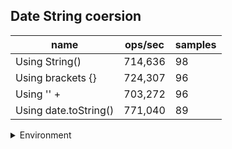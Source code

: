 ## Date String coersion

|name|ops/sec|samples|
|-|-|-|
|Using String()|714,636|98|
|Using brackets {}|724,307|96|
|Using '' + |703,272|96|
|Using date.toString()|771,040|89|


<details>
<summary>Environment</summary>

* __Machine:__ linux x64 | 2 vCPUs | 6.8GB Mem
* __Run:__ Tue Oct 10 2023 20:45:08 GMT+0000 (Coordinated Universal Time)
</details>

<!--
{"environment":{"platform":"linux","arch":"x64","cpus":2,"totalMemory":6.759754180908203},"benchmarks":"[{\"timeStamp\":1696970692180,\"currentTarget\":{\"0\":{\"name\":\"Using String()\",\"options\":{\"async\":false,\"defer\":false,\"delay\":0.005,\"initCount\":1,\"maxTime\":5,\"minSamples\":5,\"minTime\":0.05},\"async\":false,\"defer\":false,\"delay\":0.005,\"initCount\":1,\"maxTime\":5,\"minSamples\":5,\"minTime\":0.05,\"id\":1,\"stats\":{\"moe\":3.783299843059934e-9,\"rme\":0.270368178390226,\"sem\":1.930255021969354e-9,\"deviation\":1.910854981635486e-8,\"mean\":0.0000013993140263716418,\"sample\":[0.0000013778824014287678,0.0000013899227915922516,0.000001394220195081742,0.000001374384585794752,0.0000013758051380684161,0.0000013876284929248523,0.000001391513724412694,0.0000013931678252507212,0.000001394222942711911,0.000001395888034070614,0.0000013880104135183404,0.0000013895875807116363,0.0000014313112790218438,0.000001429451105921143,0.0000014012048358290975,0.0000013868701195219124,0.00000140511479598846,0.0000013954099464212116,0.000001405150487704355,0.0000013957863992306635,0.000001389977771671933,0.000001406037999725237,0.0000014070244264322023,0.0000014010069789806292,0.000001397157494161286,0.0000013857875257590329,0.0000013917554883912626,0.0000013999601044099464,0.0000014031364747904932,0.0000013936761643082842,0.0000013899777441956313,0.0000013834437422722902,0.0000014306848193433164,0.000001506735430691029,0.0000013872218161835418,0.0000013876422035993954,0.0000013912939139991757,0.0000013862024179145486,0.0000013850291523560928,0.0000013870981728259376,0.000001413190273389202,0.0000013926347575216374,0.0000014030512982552548,0.0000013960996015936255,0.0000013959072674817968,0.0000013971986811375189,0.0000013939234510234922,0.0000013924176947382881,0.000001398547822503091,0.0000014054390163483995,0.0000013999491138892706,0.0000013998831982415168,0.0000013915851627970876,0.0000014033617529880478,0.0000013975009479324083,0.0000014787035032284656,0.0000013930799010853139,0.000001392711691166369,0.000001400740458854238,0.00000140332878142602,0.0000013989984338508037,0.0000013972948481934332,0.000001393810798186564,0.0000014014768512158262,0.0000014027627696112104,0.0000014411247424096715,0.000001443639758208545,0.0000013998910839401018,0.0000013921041626597061,0.0000014017237807391124,0.0000013942913037505153,0.000001398319412007144,0.000001385048083527957,0.0000013951403489490314,0.0000013992811100425884,0.0000014052710537161698,0.0000013900021706278334,0.0000013904527819755463,0.0000013906148921555158,0.0000014002098365160051,0.0000014028259376287952,0.0000014425025965105096,0.0000014457256491276273,0.0000013784018409122133,0.0000013962892705041901,0.0000013917143563676328,0.0000013901976370380547,0.0000013858233273801348,0.0000013930250309108395,0.0000013953962906992718,0.0000013942175298804781,0.0000013904834180519302,0.0000013916347025690342,0.0000013819710674543206,0.0000013906043137793653,0.0000013934234372853413,0.0000013893953290287128,0.0000013950473141915098],\"variance\":3.6513667608411543e-16},\"times\":{\"cycle\":0.0509280339897959,\"elapsed\":5.472,\"period\":0.0000013993140263716418,\"timeStamp\":1696970686708},\"running\":false,\"count\":36395,\"cycles\":6,\"hz\":714635.8724016759},\"1\":{\"name\":\"Using brackets {}\",\"options\":{\"async\":false,\"defer\":false,\"delay\":0.005,\"initCount\":1,\"maxTime\":5,\"minSamples\":5,\"minTime\":0.05},\"async\":false,\"defer\":false,\"delay\":0.005,\"initCount\":1,\"maxTime\":5,\"minSamples\":5,\"minTime\":0.05,\"id\":2,\"stats\":{\"moe\":9.416630871297744e-10,\"rme\":0.06820535201817904,\"sem\":4.804403505764155e-10,\"deviation\":4.707334843024335e-9,\"mean\":0.0000013806293190581134,\"sample\":[0.0000013816238476400772,0.0000013812702173433362,0.0000013814246745366284,0.0000013878346448087432,0.0000013757879234972678,0.0000013941517213114754,0.0000013738917213114754,0.0000013770037978142077,0.0000013803536065573771,0.0000013742606010928963,0.0000013795967486338798,0.0000013774163934426228,0.0000013833618579234973,0.0000013706074863387978,0.0000013820749453551913,0.0000013810148087431695,0.0000013815858743169399,0.0000013779109289617485,0.0000013794328142076502,0.0000013812552732240437,0.0000013853127322404372,0.0000013818590983606557,0.0000013776377049180329,0.0000013799737978142077,0.000001370039180327869,0.0000013796787158469945,0.0000013813481693989071,0.0000013802743715846995,0.0000013819383333333334,0.0000013795995081967213,0.0000013835367213114753,0.0000013724053278688524,0.0000013805120765027322,0.0000013796077049180328,0.0000013825722404371586,0.0000013832471038251365,0.000001383927431693989,0.0000013863236612021858,0.0000013854438797814206,0.0000013785502732240436,0.0000013773753825136613,0.0000013839192349726775,0.0000013826596721311475,0.000001380145956284153,0.000001381572213114754,0.0000013782934426229507,0.0000013800410292832169,0.000001390279419798951,0.000001384318864729021,0.0000013809889368444055,0.0000013865998142482518,0.0000013856628605769231,0.0000013819614018793707,0.0000013830786713286714,0.0000013820269886363637,0.000001378177993881119,0.0000013835059885957493,0.000001381298774997954,0.000001382843014214389,0.0000013819944888549368,0.0000013807667585190843,0.0000013800846588273811,0.0000013919256813903363,0.0000013775145554252039,0.0000013814270046108096,0.0000013820954628543366,0.0000013678234796606008,0.000001383942542220282,0.0000013825183477477967,0.0000013818935421384335,0.0000013801337680408152,0.00000137875325348539,0.0000013877895124546421,0.0000013811978282814504,0.0000013806849098300277,0.0000013795362726107003,0.0000013819099391591412,0.0000013643105273208391,0.0000013746689308999646,0.0000013758256267561449,0.0000013761721090105572,0.0000013795030417109965,0.0000013783736257740678,0.000001379262978421584,0.0000013831422647788963,0.0000013832786370952343,0.0000013859057751589055,0.0000013844789808222168,0.0000013661519764301498,0.0000013792274872466377,0.000001379093842922225,0.0000013835105436887907,0.0000013770859863054804,0.000001385731156395777,0.0000013775770248520065,0.0000013847245273753988],\"variance\":2.2159001324350942e-17},\"times\":{\"cycle\":0.05060972894871326,\"elapsed\":5.5,\"period\":0.0000013806293190581134,\"timeStamp\":1696970692194},\"running\":false,\"count\":36657,\"cycles\":4,\"hz\":724307.3764956805},\"2\":{\"name\":\"Using '' + \",\"options\":{\"async\":false,\"defer\":false,\"delay\":0.005,\"initCount\":1,\"maxTime\":5,\"minSamples\":5,\"minTime\":0.05},\"async\":false,\"defer\":false,\"delay\":0.005,\"initCount\":1,\"maxTime\":5,\"minSamples\":5,\"minTime\":0.05,\"id\":3,\"stats\":{\"moe\":1.3576771718067113e-8,\"rme\":0.954816703392904,\"sem\":6.926924345952609e-9,\"deviation\":6.786972053778396e-8,\"mean\":0.0000014219244039010402,\"sample\":[0.0000014020965353450684,0.000001399734483327831,0.0000013887652965775285,0.000001503274650599758,0.0000013819312204247828,0.0000013846356883459887,0.0000013889138879718278,0.0000013996106800924396,0.000001391230411576978,0.000001397955003025469,0.0000013962827163210298,0.0000013883063149788217,0.000001383768029044502,0.0000014014728807965235,0.0000013841833434182298,0.0000013890709334946917,0.0000014199203751581496,0.0000013956060839430113,0.0000014071856262720723,0.0000013984033225149897,0.0000013945664227955333,0.000001385610842180538,0.0000013892717146157655,0.0000013993055173551902,0.0000014340414764288465,0.0000014327219318994445,0.0000014344575059134167,0.000001427157709444964,0.0000013754485945321526,0.000001378584163045272,0.0000013976862588701249,0.0000013963440233236153,0.0000013929691677209967,0.0000013966163430331702,0.000001406498817316684,0.0000013996308652841192,0.0000014019385279718356,0.000001394259145167501,0.0000014043479564332471,0.0000014101239617140656,0.0000014172339512624457,0.0000014215137246273171,0.0000014290197755652126,0.0000014243577204466693,0.0000014280350954397931,0.0000014166068540623797,0.0000014265663402827437,0.000001429415836954728,0.0000014219730458221025,0.0000014697214643269706,0.000001450146267671489,0.0000014217365091589198,0.000001423452802684416,0.0000014155836679685352,0.0000014317785081687662,0.0000014231172506738546,0.0000014240276417844764,0.000001421510974201001,0.0000014358712525441443,0.0000014102174762088122,0.0000014040013752131582,0.0000014094033225149899,0.000001419569118213323,0.0000014145082512789482,0.0000014171211837834864,0.0000014118540073711426,0.000001532523268606634,0.0000014261867814511249,0.0000014464083557951483,0.0000014187137081247593,0.0000020322945981627156,0.0000014124123714175698,0.0000014167471258044997,0.0000014123215798448758,0.0000014005797898674295,0.000001425529429561582,0.000001416304307167611,0.00000141747876670884,0.0000014150088288684746,0.0000014080143297211068,0.000001397339705154299,0.0000013905680180427967,0.0000014452971560591892,0.0000014097636283623963,0.0000014150638373947961,0.0000014112406623026568,0.0000014180123494141591,0.000001446611887342538,0.0000014266406292975412,0.000001445467682490786,0.0000014526959678750208,0.0000014365643599757963,0.0000014406570768469114,0.0000014119502722922052,0.0000014977186588921283,0.000001406355795148248],\"variance\":4.606298965876893e-15},\"times\":{\"cycle\":0.05169832747703402,\"elapsed\":5.452,\"period\":0.0000014219244039010402,\"timeStamp\":1696970697695},\"running\":false,\"count\":36358,\"cycles\":4,\"hz\":703272.2676792849},\"3\":{\"name\":\"Using date.toString()\",\"options\":{\"async\":false,\"defer\":false,\"delay\":0.005,\"initCount\":1,\"maxTime\":5,\"minSamples\":5,\"minTime\":0.05},\"async\":false,\"defer\":false,\"delay\":0.005,\"initCount\":1,\"maxTime\":5,\"minSamples\":5,\"minTime\":0.05,\"id\":4,\"stats\":{\"moe\":3.9849113356467145e-9,\"rme\":0.3072525261464623,\"sem\":2.033118028391181e-9,\"deviation\":1.9180397119086524e-8,\"mean\":0.0000012969499016412227,\"sample\":[0.0000013014735131199127,0.000001306058434972564,0.000001305865854292247,0.0000012990786580939542,0.0000013022390594213418,0.000001298956138769413,0.0000013027782986066398,0.0000012989483864321218,0.0000012977970999562162,0.0000012991750328379736,0.0000013383496535915729,0.0000013742970355680326,0.0000013412471733587452,0.0000013579987379916038,0.000001343593530275324,0.0000012987393618388914,0.0000012927072995140514,0.0000013002126860874709,0.0000012889533335047438,0.000001301827398246471,0.0000012907429100352247,0.0000013021770755662972,0.0000013026525606746195,0.0000013824894601542417,0.0000012861943444730076,0.0000013028553727506427,0.000001323547326478149,0.0000013026394344473009,0.0000013090032320952185,0.0000012974101617575433,0.0000012821133584557411,0.0000013028577251403522,0.0000012829670332487376,0.0000013024578174267477,0.0000012850819810812889,0.0000012978485221359174,0.00000128449747494168,0.0000013167035555897358,0.00000128327209105591,0.0000012961335076520803,0.0000012922771386846353,0.000001290706344534589,0.0000012791022878153407,0.0000012909960933510366,0.0000012770953171279747,0.0000012885295169032784,0.0000012899236543764682,0.0000012853351802675927,0.0000012809075426412011,0.000001289149984679808,0.0000012881231499438603,0.0000012768515872205778,0.000001294729917321629,0.000001277004720832908,0.0000012914609829539655,0.0000012821798764928038,0.0000012937397927937124,0.0000012785485863019293,0.0000012927547463509237,0.0000012819578697560478,0.0000012960211289170154,0.0000012793712360926815,0.000001297642339491681,0.0000012787382106767377,0.000001292786159028274,0.0000012822954986220273,0.0000012985074257425742,0.000001278278886393794,0.000001302784347249158,0.0000012813589619271206,0.0000012961393028478105,0.000001278952587526794,0.0000012815018883331633,0.0000012845028580177605,0.0000013032232571195264,0.0000012929163264264572,0.0000012861258548535266,0.0000013032487496172297,0.0000012897698785342452,0.000001301776334592222,0.000001284005256711238,0.000001300648438297438,0.000001280580662447688,0.0000012986630856384608,0.0000012837296621414718,0.0000013022025109727468,0.0000012845309533530674,0.000001299831836276411,0.0000012830916862304789],\"variance\":3.6788763364586265e-16},\"times\":{\"cycle\":0.05082487274551623,\"elapsed\":5.591,\"period\":0.0000012969499016412227,\"timeStamp\":1696970703147},\"running\":false,\"count\":39188,\"cycles\":7,\"hz\":771039.8055734859},\"options\":{},\"events\":{\"start\":[null],\"cycle\":[null,null],\"complete\":[null,null]},\"length\":4,\"running\":false},\"type\":\"cycle\",\"target\":{\"name\":\"Using String()\",\"options\":{\"async\":false,\"defer\":false,\"delay\":0.005,\"initCount\":1,\"maxTime\":5,\"minSamples\":5,\"minTime\":0.05},\"async\":false,\"defer\":false,\"delay\":0.005,\"initCount\":1,\"maxTime\":5,\"minSamples\":5,\"minTime\":0.05,\"id\":1,\"stats\":{\"moe\":3.783299843059934e-9,\"rme\":0.270368178390226,\"sem\":1.930255021969354e-9,\"deviation\":1.910854981635486e-8,\"mean\":0.0000013993140263716418,\"sample\":[0.0000013778824014287678,0.0000013899227915922516,0.000001394220195081742,0.000001374384585794752,0.0000013758051380684161,0.0000013876284929248523,0.000001391513724412694,0.0000013931678252507212,0.000001394222942711911,0.000001395888034070614,0.0000013880104135183404,0.0000013895875807116363,0.0000014313112790218438,0.000001429451105921143,0.0000014012048358290975,0.0000013868701195219124,0.00000140511479598846,0.0000013954099464212116,0.000001405150487704355,0.0000013957863992306635,0.000001389977771671933,0.000001406037999725237,0.0000014070244264322023,0.0000014010069789806292,0.000001397157494161286,0.0000013857875257590329,0.0000013917554883912626,0.0000013999601044099464,0.0000014031364747904932,0.0000013936761643082842,0.0000013899777441956313,0.0000013834437422722902,0.0000014306848193433164,0.000001506735430691029,0.0000013872218161835418,0.0000013876422035993954,0.0000013912939139991757,0.0000013862024179145486,0.0000013850291523560928,0.0000013870981728259376,0.000001413190273389202,0.0000013926347575216374,0.0000014030512982552548,0.0000013960996015936255,0.0000013959072674817968,0.0000013971986811375189,0.0000013939234510234922,0.0000013924176947382881,0.000001398547822503091,0.0000014054390163483995,0.0000013999491138892706,0.0000013998831982415168,0.0000013915851627970876,0.0000014033617529880478,0.0000013975009479324083,0.0000014787035032284656,0.0000013930799010853139,0.000001392711691166369,0.000001400740458854238,0.00000140332878142602,0.0000013989984338508037,0.0000013972948481934332,0.000001393810798186564,0.0000014014768512158262,0.0000014027627696112104,0.0000014411247424096715,0.000001443639758208545,0.0000013998910839401018,0.0000013921041626597061,0.0000014017237807391124,0.0000013942913037505153,0.000001398319412007144,0.000001385048083527957,0.0000013951403489490314,0.0000013992811100425884,0.0000014052710537161698,0.0000013900021706278334,0.0000013904527819755463,0.0000013906148921555158,0.0000014002098365160051,0.0000014028259376287952,0.0000014425025965105096,0.0000014457256491276273,0.0000013784018409122133,0.0000013962892705041901,0.0000013917143563676328,0.0000013901976370380547,0.0000013858233273801348,0.0000013930250309108395,0.0000013953962906992718,0.0000013942175298804781,0.0000013904834180519302,0.0000013916347025690342,0.0000013819710674543206,0.0000013906043137793653,0.0000013934234372853413,0.0000013893953290287128,0.0000013950473141915098],\"variance\":3.6513667608411543e-16},\"times\":{\"cycle\":0.0509280339897959,\"elapsed\":5.472,\"period\":0.0000013993140263716418,\"timeStamp\":1696970686708},\"running\":false,\"count\":36395,\"cycles\":6,\"hz\":714635.8724016759},\"aborted\":false},{\"timeStamp\":1696970697694,\"currentTarget\":{\"0\":{\"name\":\"Using String()\",\"options\":{\"async\":false,\"defer\":false,\"delay\":0.005,\"initCount\":1,\"maxTime\":5,\"minSamples\":5,\"minTime\":0.05},\"async\":false,\"defer\":false,\"delay\":0.005,\"initCount\":1,\"maxTime\":5,\"minSamples\":5,\"minTime\":0.05,\"id\":1,\"stats\":{\"moe\":3.783299843059934e-9,\"rme\":0.270368178390226,\"sem\":1.930255021969354e-9,\"deviation\":1.910854981635486e-8,\"mean\":0.0000013993140263716418,\"sample\":[0.0000013778824014287678,0.0000013899227915922516,0.000001394220195081742,0.000001374384585794752,0.0000013758051380684161,0.0000013876284929248523,0.000001391513724412694,0.0000013931678252507212,0.000001394222942711911,0.000001395888034070614,0.0000013880104135183404,0.0000013895875807116363,0.0000014313112790218438,0.000001429451105921143,0.0000014012048358290975,0.0000013868701195219124,0.00000140511479598846,0.0000013954099464212116,0.000001405150487704355,0.0000013957863992306635,0.000001389977771671933,0.000001406037999725237,0.0000014070244264322023,0.0000014010069789806292,0.000001397157494161286,0.0000013857875257590329,0.0000013917554883912626,0.0000013999601044099464,0.0000014031364747904932,0.0000013936761643082842,0.0000013899777441956313,0.0000013834437422722902,0.0000014306848193433164,0.000001506735430691029,0.0000013872218161835418,0.0000013876422035993954,0.0000013912939139991757,0.0000013862024179145486,0.0000013850291523560928,0.0000013870981728259376,0.000001413190273389202,0.0000013926347575216374,0.0000014030512982552548,0.0000013960996015936255,0.0000013959072674817968,0.0000013971986811375189,0.0000013939234510234922,0.0000013924176947382881,0.000001398547822503091,0.0000014054390163483995,0.0000013999491138892706,0.0000013998831982415168,0.0000013915851627970876,0.0000014033617529880478,0.0000013975009479324083,0.0000014787035032284656,0.0000013930799010853139,0.000001392711691166369,0.000001400740458854238,0.00000140332878142602,0.0000013989984338508037,0.0000013972948481934332,0.000001393810798186564,0.0000014014768512158262,0.0000014027627696112104,0.0000014411247424096715,0.000001443639758208545,0.0000013998910839401018,0.0000013921041626597061,0.0000014017237807391124,0.0000013942913037505153,0.000001398319412007144,0.000001385048083527957,0.0000013951403489490314,0.0000013992811100425884,0.0000014052710537161698,0.0000013900021706278334,0.0000013904527819755463,0.0000013906148921555158,0.0000014002098365160051,0.0000014028259376287952,0.0000014425025965105096,0.0000014457256491276273,0.0000013784018409122133,0.0000013962892705041901,0.0000013917143563676328,0.0000013901976370380547,0.0000013858233273801348,0.0000013930250309108395,0.0000013953962906992718,0.0000013942175298804781,0.0000013904834180519302,0.0000013916347025690342,0.0000013819710674543206,0.0000013906043137793653,0.0000013934234372853413,0.0000013893953290287128,0.0000013950473141915098],\"variance\":3.6513667608411543e-16},\"times\":{\"cycle\":0.0509280339897959,\"elapsed\":5.472,\"period\":0.0000013993140263716418,\"timeStamp\":1696970686708},\"running\":false,\"count\":36395,\"cycles\":6,\"hz\":714635.8724016759},\"1\":{\"name\":\"Using brackets {}\",\"options\":{\"async\":false,\"defer\":false,\"delay\":0.005,\"initCount\":1,\"maxTime\":5,\"minSamples\":5,\"minTime\":0.05},\"async\":false,\"defer\":false,\"delay\":0.005,\"initCount\":1,\"maxTime\":5,\"minSamples\":5,\"minTime\":0.05,\"id\":2,\"stats\":{\"moe\":9.416630871297744e-10,\"rme\":0.06820535201817904,\"sem\":4.804403505764155e-10,\"deviation\":4.707334843024335e-9,\"mean\":0.0000013806293190581134,\"sample\":[0.0000013816238476400772,0.0000013812702173433362,0.0000013814246745366284,0.0000013878346448087432,0.0000013757879234972678,0.0000013941517213114754,0.0000013738917213114754,0.0000013770037978142077,0.0000013803536065573771,0.0000013742606010928963,0.0000013795967486338798,0.0000013774163934426228,0.0000013833618579234973,0.0000013706074863387978,0.0000013820749453551913,0.0000013810148087431695,0.0000013815858743169399,0.0000013779109289617485,0.0000013794328142076502,0.0000013812552732240437,0.0000013853127322404372,0.0000013818590983606557,0.0000013776377049180329,0.0000013799737978142077,0.000001370039180327869,0.0000013796787158469945,0.0000013813481693989071,0.0000013802743715846995,0.0000013819383333333334,0.0000013795995081967213,0.0000013835367213114753,0.0000013724053278688524,0.0000013805120765027322,0.0000013796077049180328,0.0000013825722404371586,0.0000013832471038251365,0.000001383927431693989,0.0000013863236612021858,0.0000013854438797814206,0.0000013785502732240436,0.0000013773753825136613,0.0000013839192349726775,0.0000013826596721311475,0.000001380145956284153,0.000001381572213114754,0.0000013782934426229507,0.0000013800410292832169,0.000001390279419798951,0.000001384318864729021,0.0000013809889368444055,0.0000013865998142482518,0.0000013856628605769231,0.0000013819614018793707,0.0000013830786713286714,0.0000013820269886363637,0.000001378177993881119,0.0000013835059885957493,0.000001381298774997954,0.000001382843014214389,0.0000013819944888549368,0.0000013807667585190843,0.0000013800846588273811,0.0000013919256813903363,0.0000013775145554252039,0.0000013814270046108096,0.0000013820954628543366,0.0000013678234796606008,0.000001383942542220282,0.0000013825183477477967,0.0000013818935421384335,0.0000013801337680408152,0.00000137875325348539,0.0000013877895124546421,0.0000013811978282814504,0.0000013806849098300277,0.0000013795362726107003,0.0000013819099391591412,0.0000013643105273208391,0.0000013746689308999646,0.0000013758256267561449,0.0000013761721090105572,0.0000013795030417109965,0.0000013783736257740678,0.000001379262978421584,0.0000013831422647788963,0.0000013832786370952343,0.0000013859057751589055,0.0000013844789808222168,0.0000013661519764301498,0.0000013792274872466377,0.000001379093842922225,0.0000013835105436887907,0.0000013770859863054804,0.000001385731156395777,0.0000013775770248520065,0.0000013847245273753988],\"variance\":2.2159001324350942e-17},\"times\":{\"cycle\":0.05060972894871326,\"elapsed\":5.5,\"period\":0.0000013806293190581134,\"timeStamp\":1696970692194},\"running\":false,\"count\":36657,\"cycles\":4,\"hz\":724307.3764956805},\"2\":{\"name\":\"Using '' + \",\"options\":{\"async\":false,\"defer\":false,\"delay\":0.005,\"initCount\":1,\"maxTime\":5,\"minSamples\":5,\"minTime\":0.05},\"async\":false,\"defer\":false,\"delay\":0.005,\"initCount\":1,\"maxTime\":5,\"minSamples\":5,\"minTime\":0.05,\"id\":3,\"stats\":{\"moe\":1.3576771718067113e-8,\"rme\":0.954816703392904,\"sem\":6.926924345952609e-9,\"deviation\":6.786972053778396e-8,\"mean\":0.0000014219244039010402,\"sample\":[0.0000014020965353450684,0.000001399734483327831,0.0000013887652965775285,0.000001503274650599758,0.0000013819312204247828,0.0000013846356883459887,0.0000013889138879718278,0.0000013996106800924396,0.000001391230411576978,0.000001397955003025469,0.0000013962827163210298,0.0000013883063149788217,0.000001383768029044502,0.0000014014728807965235,0.0000013841833434182298,0.0000013890709334946917,0.0000014199203751581496,0.0000013956060839430113,0.0000014071856262720723,0.0000013984033225149897,0.0000013945664227955333,0.000001385610842180538,0.0000013892717146157655,0.0000013993055173551902,0.0000014340414764288465,0.0000014327219318994445,0.0000014344575059134167,0.000001427157709444964,0.0000013754485945321526,0.000001378584163045272,0.0000013976862588701249,0.0000013963440233236153,0.0000013929691677209967,0.0000013966163430331702,0.000001406498817316684,0.0000013996308652841192,0.0000014019385279718356,0.000001394259145167501,0.0000014043479564332471,0.0000014101239617140656,0.0000014172339512624457,0.0000014215137246273171,0.0000014290197755652126,0.0000014243577204466693,0.0000014280350954397931,0.0000014166068540623797,0.0000014265663402827437,0.000001429415836954728,0.0000014219730458221025,0.0000014697214643269706,0.000001450146267671489,0.0000014217365091589198,0.000001423452802684416,0.0000014155836679685352,0.0000014317785081687662,0.0000014231172506738546,0.0000014240276417844764,0.000001421510974201001,0.0000014358712525441443,0.0000014102174762088122,0.0000014040013752131582,0.0000014094033225149899,0.000001419569118213323,0.0000014145082512789482,0.0000014171211837834864,0.0000014118540073711426,0.000001532523268606634,0.0000014261867814511249,0.0000014464083557951483,0.0000014187137081247593,0.0000020322945981627156,0.0000014124123714175698,0.0000014167471258044997,0.0000014123215798448758,0.0000014005797898674295,0.000001425529429561582,0.000001416304307167611,0.00000141747876670884,0.0000014150088288684746,0.0000014080143297211068,0.000001397339705154299,0.0000013905680180427967,0.0000014452971560591892,0.0000014097636283623963,0.0000014150638373947961,0.0000014112406623026568,0.0000014180123494141591,0.000001446611887342538,0.0000014266406292975412,0.000001445467682490786,0.0000014526959678750208,0.0000014365643599757963,0.0000014406570768469114,0.0000014119502722922052,0.0000014977186588921283,0.000001406355795148248],\"variance\":4.606298965876893e-15},\"times\":{\"cycle\":0.05169832747703402,\"elapsed\":5.452,\"period\":0.0000014219244039010402,\"timeStamp\":1696970697695},\"running\":false,\"count\":36358,\"cycles\":4,\"hz\":703272.2676792849},\"3\":{\"name\":\"Using date.toString()\",\"options\":{\"async\":false,\"defer\":false,\"delay\":0.005,\"initCount\":1,\"maxTime\":5,\"minSamples\":5,\"minTime\":0.05},\"async\":false,\"defer\":false,\"delay\":0.005,\"initCount\":1,\"maxTime\":5,\"minSamples\":5,\"minTime\":0.05,\"id\":4,\"stats\":{\"moe\":3.9849113356467145e-9,\"rme\":0.3072525261464623,\"sem\":2.033118028391181e-9,\"deviation\":1.9180397119086524e-8,\"mean\":0.0000012969499016412227,\"sample\":[0.0000013014735131199127,0.000001306058434972564,0.000001305865854292247,0.0000012990786580939542,0.0000013022390594213418,0.000001298956138769413,0.0000013027782986066398,0.0000012989483864321218,0.0000012977970999562162,0.0000012991750328379736,0.0000013383496535915729,0.0000013742970355680326,0.0000013412471733587452,0.0000013579987379916038,0.000001343593530275324,0.0000012987393618388914,0.0000012927072995140514,0.0000013002126860874709,0.0000012889533335047438,0.000001301827398246471,0.0000012907429100352247,0.0000013021770755662972,0.0000013026525606746195,0.0000013824894601542417,0.0000012861943444730076,0.0000013028553727506427,0.000001323547326478149,0.0000013026394344473009,0.0000013090032320952185,0.0000012974101617575433,0.0000012821133584557411,0.0000013028577251403522,0.0000012829670332487376,0.0000013024578174267477,0.0000012850819810812889,0.0000012978485221359174,0.00000128449747494168,0.0000013167035555897358,0.00000128327209105591,0.0000012961335076520803,0.0000012922771386846353,0.000001290706344534589,0.0000012791022878153407,0.0000012909960933510366,0.0000012770953171279747,0.0000012885295169032784,0.0000012899236543764682,0.0000012853351802675927,0.0000012809075426412011,0.000001289149984679808,0.0000012881231499438603,0.0000012768515872205778,0.000001294729917321629,0.000001277004720832908,0.0000012914609829539655,0.0000012821798764928038,0.0000012937397927937124,0.0000012785485863019293,0.0000012927547463509237,0.0000012819578697560478,0.0000012960211289170154,0.0000012793712360926815,0.000001297642339491681,0.0000012787382106767377,0.000001292786159028274,0.0000012822954986220273,0.0000012985074257425742,0.000001278278886393794,0.000001302784347249158,0.0000012813589619271206,0.0000012961393028478105,0.000001278952587526794,0.0000012815018883331633,0.0000012845028580177605,0.0000013032232571195264,0.0000012929163264264572,0.0000012861258548535266,0.0000013032487496172297,0.0000012897698785342452,0.000001301776334592222,0.000001284005256711238,0.000001300648438297438,0.000001280580662447688,0.0000012986630856384608,0.0000012837296621414718,0.0000013022025109727468,0.0000012845309533530674,0.000001299831836276411,0.0000012830916862304789],\"variance\":3.6788763364586265e-16},\"times\":{\"cycle\":0.05082487274551623,\"elapsed\":5.591,\"period\":0.0000012969499016412227,\"timeStamp\":1696970703147},\"running\":false,\"count\":39188,\"cycles\":7,\"hz\":771039.8055734859},\"options\":{},\"events\":{\"start\":[null],\"cycle\":[null,null],\"complete\":[null,null]},\"length\":4,\"running\":false},\"type\":\"cycle\",\"target\":{\"name\":\"Using brackets {}\",\"options\":{\"async\":false,\"defer\":false,\"delay\":0.005,\"initCount\":1,\"maxTime\":5,\"minSamples\":5,\"minTime\":0.05},\"async\":false,\"defer\":false,\"delay\":0.005,\"initCount\":1,\"maxTime\":5,\"minSamples\":5,\"minTime\":0.05,\"id\":2,\"stats\":{\"moe\":9.416630871297744e-10,\"rme\":0.06820535201817904,\"sem\":4.804403505764155e-10,\"deviation\":4.707334843024335e-9,\"mean\":0.0000013806293190581134,\"sample\":[0.0000013816238476400772,0.0000013812702173433362,0.0000013814246745366284,0.0000013878346448087432,0.0000013757879234972678,0.0000013941517213114754,0.0000013738917213114754,0.0000013770037978142077,0.0000013803536065573771,0.0000013742606010928963,0.0000013795967486338798,0.0000013774163934426228,0.0000013833618579234973,0.0000013706074863387978,0.0000013820749453551913,0.0000013810148087431695,0.0000013815858743169399,0.0000013779109289617485,0.0000013794328142076502,0.0000013812552732240437,0.0000013853127322404372,0.0000013818590983606557,0.0000013776377049180329,0.0000013799737978142077,0.000001370039180327869,0.0000013796787158469945,0.0000013813481693989071,0.0000013802743715846995,0.0000013819383333333334,0.0000013795995081967213,0.0000013835367213114753,0.0000013724053278688524,0.0000013805120765027322,0.0000013796077049180328,0.0000013825722404371586,0.0000013832471038251365,0.000001383927431693989,0.0000013863236612021858,0.0000013854438797814206,0.0000013785502732240436,0.0000013773753825136613,0.0000013839192349726775,0.0000013826596721311475,0.000001380145956284153,0.000001381572213114754,0.0000013782934426229507,0.0000013800410292832169,0.000001390279419798951,0.000001384318864729021,0.0000013809889368444055,0.0000013865998142482518,0.0000013856628605769231,0.0000013819614018793707,0.0000013830786713286714,0.0000013820269886363637,0.000001378177993881119,0.0000013835059885957493,0.000001381298774997954,0.000001382843014214389,0.0000013819944888549368,0.0000013807667585190843,0.0000013800846588273811,0.0000013919256813903363,0.0000013775145554252039,0.0000013814270046108096,0.0000013820954628543366,0.0000013678234796606008,0.000001383942542220282,0.0000013825183477477967,0.0000013818935421384335,0.0000013801337680408152,0.00000137875325348539,0.0000013877895124546421,0.0000013811978282814504,0.0000013806849098300277,0.0000013795362726107003,0.0000013819099391591412,0.0000013643105273208391,0.0000013746689308999646,0.0000013758256267561449,0.0000013761721090105572,0.0000013795030417109965,0.0000013783736257740678,0.000001379262978421584,0.0000013831422647788963,0.0000013832786370952343,0.0000013859057751589055,0.0000013844789808222168,0.0000013661519764301498,0.0000013792274872466377,0.000001379093842922225,0.0000013835105436887907,0.0000013770859863054804,0.000001385731156395777,0.0000013775770248520065,0.0000013847245273753988],\"variance\":2.2159001324350942e-17},\"times\":{\"cycle\":0.05060972894871326,\"elapsed\":5.5,\"period\":0.0000013806293190581134,\"timeStamp\":1696970692194},\"running\":false,\"count\":36657,\"cycles\":4,\"hz\":724307.3764956805},\"aborted\":false},{\"timeStamp\":1696970703147,\"currentTarget\":{\"0\":{\"name\":\"Using String()\",\"options\":{\"async\":false,\"defer\":false,\"delay\":0.005,\"initCount\":1,\"maxTime\":5,\"minSamples\":5,\"minTime\":0.05},\"async\":false,\"defer\":false,\"delay\":0.005,\"initCount\":1,\"maxTime\":5,\"minSamples\":5,\"minTime\":0.05,\"id\":1,\"stats\":{\"moe\":3.783299843059934e-9,\"rme\":0.270368178390226,\"sem\":1.930255021969354e-9,\"deviation\":1.910854981635486e-8,\"mean\":0.0000013993140263716418,\"sample\":[0.0000013778824014287678,0.0000013899227915922516,0.000001394220195081742,0.000001374384585794752,0.0000013758051380684161,0.0000013876284929248523,0.000001391513724412694,0.0000013931678252507212,0.000001394222942711911,0.000001395888034070614,0.0000013880104135183404,0.0000013895875807116363,0.0000014313112790218438,0.000001429451105921143,0.0000014012048358290975,0.0000013868701195219124,0.00000140511479598846,0.0000013954099464212116,0.000001405150487704355,0.0000013957863992306635,0.000001389977771671933,0.000001406037999725237,0.0000014070244264322023,0.0000014010069789806292,0.000001397157494161286,0.0000013857875257590329,0.0000013917554883912626,0.0000013999601044099464,0.0000014031364747904932,0.0000013936761643082842,0.0000013899777441956313,0.0000013834437422722902,0.0000014306848193433164,0.000001506735430691029,0.0000013872218161835418,0.0000013876422035993954,0.0000013912939139991757,0.0000013862024179145486,0.0000013850291523560928,0.0000013870981728259376,0.000001413190273389202,0.0000013926347575216374,0.0000014030512982552548,0.0000013960996015936255,0.0000013959072674817968,0.0000013971986811375189,0.0000013939234510234922,0.0000013924176947382881,0.000001398547822503091,0.0000014054390163483995,0.0000013999491138892706,0.0000013998831982415168,0.0000013915851627970876,0.0000014033617529880478,0.0000013975009479324083,0.0000014787035032284656,0.0000013930799010853139,0.000001392711691166369,0.000001400740458854238,0.00000140332878142602,0.0000013989984338508037,0.0000013972948481934332,0.000001393810798186564,0.0000014014768512158262,0.0000014027627696112104,0.0000014411247424096715,0.000001443639758208545,0.0000013998910839401018,0.0000013921041626597061,0.0000014017237807391124,0.0000013942913037505153,0.000001398319412007144,0.000001385048083527957,0.0000013951403489490314,0.0000013992811100425884,0.0000014052710537161698,0.0000013900021706278334,0.0000013904527819755463,0.0000013906148921555158,0.0000014002098365160051,0.0000014028259376287952,0.0000014425025965105096,0.0000014457256491276273,0.0000013784018409122133,0.0000013962892705041901,0.0000013917143563676328,0.0000013901976370380547,0.0000013858233273801348,0.0000013930250309108395,0.0000013953962906992718,0.0000013942175298804781,0.0000013904834180519302,0.0000013916347025690342,0.0000013819710674543206,0.0000013906043137793653,0.0000013934234372853413,0.0000013893953290287128,0.0000013950473141915098],\"variance\":3.6513667608411543e-16},\"times\":{\"cycle\":0.0509280339897959,\"elapsed\":5.472,\"period\":0.0000013993140263716418,\"timeStamp\":1696970686708},\"running\":false,\"count\":36395,\"cycles\":6,\"hz\":714635.8724016759},\"1\":{\"name\":\"Using brackets {}\",\"options\":{\"async\":false,\"defer\":false,\"delay\":0.005,\"initCount\":1,\"maxTime\":5,\"minSamples\":5,\"minTime\":0.05},\"async\":false,\"defer\":false,\"delay\":0.005,\"initCount\":1,\"maxTime\":5,\"minSamples\":5,\"minTime\":0.05,\"id\":2,\"stats\":{\"moe\":9.416630871297744e-10,\"rme\":0.06820535201817904,\"sem\":4.804403505764155e-10,\"deviation\":4.707334843024335e-9,\"mean\":0.0000013806293190581134,\"sample\":[0.0000013816238476400772,0.0000013812702173433362,0.0000013814246745366284,0.0000013878346448087432,0.0000013757879234972678,0.0000013941517213114754,0.0000013738917213114754,0.0000013770037978142077,0.0000013803536065573771,0.0000013742606010928963,0.0000013795967486338798,0.0000013774163934426228,0.0000013833618579234973,0.0000013706074863387978,0.0000013820749453551913,0.0000013810148087431695,0.0000013815858743169399,0.0000013779109289617485,0.0000013794328142076502,0.0000013812552732240437,0.0000013853127322404372,0.0000013818590983606557,0.0000013776377049180329,0.0000013799737978142077,0.000001370039180327869,0.0000013796787158469945,0.0000013813481693989071,0.0000013802743715846995,0.0000013819383333333334,0.0000013795995081967213,0.0000013835367213114753,0.0000013724053278688524,0.0000013805120765027322,0.0000013796077049180328,0.0000013825722404371586,0.0000013832471038251365,0.000001383927431693989,0.0000013863236612021858,0.0000013854438797814206,0.0000013785502732240436,0.0000013773753825136613,0.0000013839192349726775,0.0000013826596721311475,0.000001380145956284153,0.000001381572213114754,0.0000013782934426229507,0.0000013800410292832169,0.000001390279419798951,0.000001384318864729021,0.0000013809889368444055,0.0000013865998142482518,0.0000013856628605769231,0.0000013819614018793707,0.0000013830786713286714,0.0000013820269886363637,0.000001378177993881119,0.0000013835059885957493,0.000001381298774997954,0.000001382843014214389,0.0000013819944888549368,0.0000013807667585190843,0.0000013800846588273811,0.0000013919256813903363,0.0000013775145554252039,0.0000013814270046108096,0.0000013820954628543366,0.0000013678234796606008,0.000001383942542220282,0.0000013825183477477967,0.0000013818935421384335,0.0000013801337680408152,0.00000137875325348539,0.0000013877895124546421,0.0000013811978282814504,0.0000013806849098300277,0.0000013795362726107003,0.0000013819099391591412,0.0000013643105273208391,0.0000013746689308999646,0.0000013758256267561449,0.0000013761721090105572,0.0000013795030417109965,0.0000013783736257740678,0.000001379262978421584,0.0000013831422647788963,0.0000013832786370952343,0.0000013859057751589055,0.0000013844789808222168,0.0000013661519764301498,0.0000013792274872466377,0.000001379093842922225,0.0000013835105436887907,0.0000013770859863054804,0.000001385731156395777,0.0000013775770248520065,0.0000013847245273753988],\"variance\":2.2159001324350942e-17},\"times\":{\"cycle\":0.05060972894871326,\"elapsed\":5.5,\"period\":0.0000013806293190581134,\"timeStamp\":1696970692194},\"running\":false,\"count\":36657,\"cycles\":4,\"hz\":724307.3764956805},\"2\":{\"name\":\"Using '' + \",\"options\":{\"async\":false,\"defer\":false,\"delay\":0.005,\"initCount\":1,\"maxTime\":5,\"minSamples\":5,\"minTime\":0.05},\"async\":false,\"defer\":false,\"delay\":0.005,\"initCount\":1,\"maxTime\":5,\"minSamples\":5,\"minTime\":0.05,\"id\":3,\"stats\":{\"moe\":1.3576771718067113e-8,\"rme\":0.954816703392904,\"sem\":6.926924345952609e-9,\"deviation\":6.786972053778396e-8,\"mean\":0.0000014219244039010402,\"sample\":[0.0000014020965353450684,0.000001399734483327831,0.0000013887652965775285,0.000001503274650599758,0.0000013819312204247828,0.0000013846356883459887,0.0000013889138879718278,0.0000013996106800924396,0.000001391230411576978,0.000001397955003025469,0.0000013962827163210298,0.0000013883063149788217,0.000001383768029044502,0.0000014014728807965235,0.0000013841833434182298,0.0000013890709334946917,0.0000014199203751581496,0.0000013956060839430113,0.0000014071856262720723,0.0000013984033225149897,0.0000013945664227955333,0.000001385610842180538,0.0000013892717146157655,0.0000013993055173551902,0.0000014340414764288465,0.0000014327219318994445,0.0000014344575059134167,0.000001427157709444964,0.0000013754485945321526,0.000001378584163045272,0.0000013976862588701249,0.0000013963440233236153,0.0000013929691677209967,0.0000013966163430331702,0.000001406498817316684,0.0000013996308652841192,0.0000014019385279718356,0.000001394259145167501,0.0000014043479564332471,0.0000014101239617140656,0.0000014172339512624457,0.0000014215137246273171,0.0000014290197755652126,0.0000014243577204466693,0.0000014280350954397931,0.0000014166068540623797,0.0000014265663402827437,0.000001429415836954728,0.0000014219730458221025,0.0000014697214643269706,0.000001450146267671489,0.0000014217365091589198,0.000001423452802684416,0.0000014155836679685352,0.0000014317785081687662,0.0000014231172506738546,0.0000014240276417844764,0.000001421510974201001,0.0000014358712525441443,0.0000014102174762088122,0.0000014040013752131582,0.0000014094033225149899,0.000001419569118213323,0.0000014145082512789482,0.0000014171211837834864,0.0000014118540073711426,0.000001532523268606634,0.0000014261867814511249,0.0000014464083557951483,0.0000014187137081247593,0.0000020322945981627156,0.0000014124123714175698,0.0000014167471258044997,0.0000014123215798448758,0.0000014005797898674295,0.000001425529429561582,0.000001416304307167611,0.00000141747876670884,0.0000014150088288684746,0.0000014080143297211068,0.000001397339705154299,0.0000013905680180427967,0.0000014452971560591892,0.0000014097636283623963,0.0000014150638373947961,0.0000014112406623026568,0.0000014180123494141591,0.000001446611887342538,0.0000014266406292975412,0.000001445467682490786,0.0000014526959678750208,0.0000014365643599757963,0.0000014406570768469114,0.0000014119502722922052,0.0000014977186588921283,0.000001406355795148248],\"variance\":4.606298965876893e-15},\"times\":{\"cycle\":0.05169832747703402,\"elapsed\":5.452,\"period\":0.0000014219244039010402,\"timeStamp\":1696970697695},\"running\":false,\"count\":36358,\"cycles\":4,\"hz\":703272.2676792849},\"3\":{\"name\":\"Using date.toString()\",\"options\":{\"async\":false,\"defer\":false,\"delay\":0.005,\"initCount\":1,\"maxTime\":5,\"minSamples\":5,\"minTime\":0.05},\"async\":false,\"defer\":false,\"delay\":0.005,\"initCount\":1,\"maxTime\":5,\"minSamples\":5,\"minTime\":0.05,\"id\":4,\"stats\":{\"moe\":3.9849113356467145e-9,\"rme\":0.3072525261464623,\"sem\":2.033118028391181e-9,\"deviation\":1.9180397119086524e-8,\"mean\":0.0000012969499016412227,\"sample\":[0.0000013014735131199127,0.000001306058434972564,0.000001305865854292247,0.0000012990786580939542,0.0000013022390594213418,0.000001298956138769413,0.0000013027782986066398,0.0000012989483864321218,0.0000012977970999562162,0.0000012991750328379736,0.0000013383496535915729,0.0000013742970355680326,0.0000013412471733587452,0.0000013579987379916038,0.000001343593530275324,0.0000012987393618388914,0.0000012927072995140514,0.0000013002126860874709,0.0000012889533335047438,0.000001301827398246471,0.0000012907429100352247,0.0000013021770755662972,0.0000013026525606746195,0.0000013824894601542417,0.0000012861943444730076,0.0000013028553727506427,0.000001323547326478149,0.0000013026394344473009,0.0000013090032320952185,0.0000012974101617575433,0.0000012821133584557411,0.0000013028577251403522,0.0000012829670332487376,0.0000013024578174267477,0.0000012850819810812889,0.0000012978485221359174,0.00000128449747494168,0.0000013167035555897358,0.00000128327209105591,0.0000012961335076520803,0.0000012922771386846353,0.000001290706344534589,0.0000012791022878153407,0.0000012909960933510366,0.0000012770953171279747,0.0000012885295169032784,0.0000012899236543764682,0.0000012853351802675927,0.0000012809075426412011,0.000001289149984679808,0.0000012881231499438603,0.0000012768515872205778,0.000001294729917321629,0.000001277004720832908,0.0000012914609829539655,0.0000012821798764928038,0.0000012937397927937124,0.0000012785485863019293,0.0000012927547463509237,0.0000012819578697560478,0.0000012960211289170154,0.0000012793712360926815,0.000001297642339491681,0.0000012787382106767377,0.000001292786159028274,0.0000012822954986220273,0.0000012985074257425742,0.000001278278886393794,0.000001302784347249158,0.0000012813589619271206,0.0000012961393028478105,0.000001278952587526794,0.0000012815018883331633,0.0000012845028580177605,0.0000013032232571195264,0.0000012929163264264572,0.0000012861258548535266,0.0000013032487496172297,0.0000012897698785342452,0.000001301776334592222,0.000001284005256711238,0.000001300648438297438,0.000001280580662447688,0.0000012986630856384608,0.0000012837296621414718,0.0000013022025109727468,0.0000012845309533530674,0.000001299831836276411,0.0000012830916862304789],\"variance\":3.6788763364586265e-16},\"times\":{\"cycle\":0.05082487274551623,\"elapsed\":5.591,\"period\":0.0000012969499016412227,\"timeStamp\":1696970703147},\"running\":false,\"count\":39188,\"cycles\":7,\"hz\":771039.8055734859},\"options\":{},\"events\":{\"start\":[null],\"cycle\":[null,null],\"complete\":[null,null]},\"length\":4,\"running\":false},\"type\":\"cycle\",\"target\":{\"name\":\"Using '' + \",\"options\":{\"async\":false,\"defer\":false,\"delay\":0.005,\"initCount\":1,\"maxTime\":5,\"minSamples\":5,\"minTime\":0.05},\"async\":false,\"defer\":false,\"delay\":0.005,\"initCount\":1,\"maxTime\":5,\"minSamples\":5,\"minTime\":0.05,\"id\":3,\"stats\":{\"moe\":1.3576771718067113e-8,\"rme\":0.954816703392904,\"sem\":6.926924345952609e-9,\"deviation\":6.786972053778396e-8,\"mean\":0.0000014219244039010402,\"sample\":[0.0000014020965353450684,0.000001399734483327831,0.0000013887652965775285,0.000001503274650599758,0.0000013819312204247828,0.0000013846356883459887,0.0000013889138879718278,0.0000013996106800924396,0.000001391230411576978,0.000001397955003025469,0.0000013962827163210298,0.0000013883063149788217,0.000001383768029044502,0.0000014014728807965235,0.0000013841833434182298,0.0000013890709334946917,0.0000014199203751581496,0.0000013956060839430113,0.0000014071856262720723,0.0000013984033225149897,0.0000013945664227955333,0.000001385610842180538,0.0000013892717146157655,0.0000013993055173551902,0.0000014340414764288465,0.0000014327219318994445,0.0000014344575059134167,0.000001427157709444964,0.0000013754485945321526,0.000001378584163045272,0.0000013976862588701249,0.0000013963440233236153,0.0000013929691677209967,0.0000013966163430331702,0.000001406498817316684,0.0000013996308652841192,0.0000014019385279718356,0.000001394259145167501,0.0000014043479564332471,0.0000014101239617140656,0.0000014172339512624457,0.0000014215137246273171,0.0000014290197755652126,0.0000014243577204466693,0.0000014280350954397931,0.0000014166068540623797,0.0000014265663402827437,0.000001429415836954728,0.0000014219730458221025,0.0000014697214643269706,0.000001450146267671489,0.0000014217365091589198,0.000001423452802684416,0.0000014155836679685352,0.0000014317785081687662,0.0000014231172506738546,0.0000014240276417844764,0.000001421510974201001,0.0000014358712525441443,0.0000014102174762088122,0.0000014040013752131582,0.0000014094033225149899,0.000001419569118213323,0.0000014145082512789482,0.0000014171211837834864,0.0000014118540073711426,0.000001532523268606634,0.0000014261867814511249,0.0000014464083557951483,0.0000014187137081247593,0.0000020322945981627156,0.0000014124123714175698,0.0000014167471258044997,0.0000014123215798448758,0.0000014005797898674295,0.000001425529429561582,0.000001416304307167611,0.00000141747876670884,0.0000014150088288684746,0.0000014080143297211068,0.000001397339705154299,0.0000013905680180427967,0.0000014452971560591892,0.0000014097636283623963,0.0000014150638373947961,0.0000014112406623026568,0.0000014180123494141591,0.000001446611887342538,0.0000014266406292975412,0.000001445467682490786,0.0000014526959678750208,0.0000014365643599757963,0.0000014406570768469114,0.0000014119502722922052,0.0000014977186588921283,0.000001406355795148248],\"variance\":4.606298965876893e-15},\"times\":{\"cycle\":0.05169832747703402,\"elapsed\":5.452,\"period\":0.0000014219244039010402,\"timeStamp\":1696970697695},\"running\":false,\"count\":36358,\"cycles\":4,\"hz\":703272.2676792849},\"aborted\":false},{\"timeStamp\":1696970708738,\"currentTarget\":{\"0\":{\"name\":\"Using String()\",\"options\":{\"async\":false,\"defer\":false,\"delay\":0.005,\"initCount\":1,\"maxTime\":5,\"minSamples\":5,\"minTime\":0.05},\"async\":false,\"defer\":false,\"delay\":0.005,\"initCount\":1,\"maxTime\":5,\"minSamples\":5,\"minTime\":0.05,\"id\":1,\"stats\":{\"moe\":3.783299843059934e-9,\"rme\":0.270368178390226,\"sem\":1.930255021969354e-9,\"deviation\":1.910854981635486e-8,\"mean\":0.0000013993140263716418,\"sample\":[0.0000013778824014287678,0.0000013899227915922516,0.000001394220195081742,0.000001374384585794752,0.0000013758051380684161,0.0000013876284929248523,0.000001391513724412694,0.0000013931678252507212,0.000001394222942711911,0.000001395888034070614,0.0000013880104135183404,0.0000013895875807116363,0.0000014313112790218438,0.000001429451105921143,0.0000014012048358290975,0.0000013868701195219124,0.00000140511479598846,0.0000013954099464212116,0.000001405150487704355,0.0000013957863992306635,0.000001389977771671933,0.000001406037999725237,0.0000014070244264322023,0.0000014010069789806292,0.000001397157494161286,0.0000013857875257590329,0.0000013917554883912626,0.0000013999601044099464,0.0000014031364747904932,0.0000013936761643082842,0.0000013899777441956313,0.0000013834437422722902,0.0000014306848193433164,0.000001506735430691029,0.0000013872218161835418,0.0000013876422035993954,0.0000013912939139991757,0.0000013862024179145486,0.0000013850291523560928,0.0000013870981728259376,0.000001413190273389202,0.0000013926347575216374,0.0000014030512982552548,0.0000013960996015936255,0.0000013959072674817968,0.0000013971986811375189,0.0000013939234510234922,0.0000013924176947382881,0.000001398547822503091,0.0000014054390163483995,0.0000013999491138892706,0.0000013998831982415168,0.0000013915851627970876,0.0000014033617529880478,0.0000013975009479324083,0.0000014787035032284656,0.0000013930799010853139,0.000001392711691166369,0.000001400740458854238,0.00000140332878142602,0.0000013989984338508037,0.0000013972948481934332,0.000001393810798186564,0.0000014014768512158262,0.0000014027627696112104,0.0000014411247424096715,0.000001443639758208545,0.0000013998910839401018,0.0000013921041626597061,0.0000014017237807391124,0.0000013942913037505153,0.000001398319412007144,0.000001385048083527957,0.0000013951403489490314,0.0000013992811100425884,0.0000014052710537161698,0.0000013900021706278334,0.0000013904527819755463,0.0000013906148921555158,0.0000014002098365160051,0.0000014028259376287952,0.0000014425025965105096,0.0000014457256491276273,0.0000013784018409122133,0.0000013962892705041901,0.0000013917143563676328,0.0000013901976370380547,0.0000013858233273801348,0.0000013930250309108395,0.0000013953962906992718,0.0000013942175298804781,0.0000013904834180519302,0.0000013916347025690342,0.0000013819710674543206,0.0000013906043137793653,0.0000013934234372853413,0.0000013893953290287128,0.0000013950473141915098],\"variance\":3.6513667608411543e-16},\"times\":{\"cycle\":0.0509280339897959,\"elapsed\":5.472,\"period\":0.0000013993140263716418,\"timeStamp\":1696970686708},\"running\":false,\"count\":36395,\"cycles\":6,\"hz\":714635.8724016759},\"1\":{\"name\":\"Using brackets {}\",\"options\":{\"async\":false,\"defer\":false,\"delay\":0.005,\"initCount\":1,\"maxTime\":5,\"minSamples\":5,\"minTime\":0.05},\"async\":false,\"defer\":false,\"delay\":0.005,\"initCount\":1,\"maxTime\":5,\"minSamples\":5,\"minTime\":0.05,\"id\":2,\"stats\":{\"moe\":9.416630871297744e-10,\"rme\":0.06820535201817904,\"sem\":4.804403505764155e-10,\"deviation\":4.707334843024335e-9,\"mean\":0.0000013806293190581134,\"sample\":[0.0000013816238476400772,0.0000013812702173433362,0.0000013814246745366284,0.0000013878346448087432,0.0000013757879234972678,0.0000013941517213114754,0.0000013738917213114754,0.0000013770037978142077,0.0000013803536065573771,0.0000013742606010928963,0.0000013795967486338798,0.0000013774163934426228,0.0000013833618579234973,0.0000013706074863387978,0.0000013820749453551913,0.0000013810148087431695,0.0000013815858743169399,0.0000013779109289617485,0.0000013794328142076502,0.0000013812552732240437,0.0000013853127322404372,0.0000013818590983606557,0.0000013776377049180329,0.0000013799737978142077,0.000001370039180327869,0.0000013796787158469945,0.0000013813481693989071,0.0000013802743715846995,0.0000013819383333333334,0.0000013795995081967213,0.0000013835367213114753,0.0000013724053278688524,0.0000013805120765027322,0.0000013796077049180328,0.0000013825722404371586,0.0000013832471038251365,0.000001383927431693989,0.0000013863236612021858,0.0000013854438797814206,0.0000013785502732240436,0.0000013773753825136613,0.0000013839192349726775,0.0000013826596721311475,0.000001380145956284153,0.000001381572213114754,0.0000013782934426229507,0.0000013800410292832169,0.000001390279419798951,0.000001384318864729021,0.0000013809889368444055,0.0000013865998142482518,0.0000013856628605769231,0.0000013819614018793707,0.0000013830786713286714,0.0000013820269886363637,0.000001378177993881119,0.0000013835059885957493,0.000001381298774997954,0.000001382843014214389,0.0000013819944888549368,0.0000013807667585190843,0.0000013800846588273811,0.0000013919256813903363,0.0000013775145554252039,0.0000013814270046108096,0.0000013820954628543366,0.0000013678234796606008,0.000001383942542220282,0.0000013825183477477967,0.0000013818935421384335,0.0000013801337680408152,0.00000137875325348539,0.0000013877895124546421,0.0000013811978282814504,0.0000013806849098300277,0.0000013795362726107003,0.0000013819099391591412,0.0000013643105273208391,0.0000013746689308999646,0.0000013758256267561449,0.0000013761721090105572,0.0000013795030417109965,0.0000013783736257740678,0.000001379262978421584,0.0000013831422647788963,0.0000013832786370952343,0.0000013859057751589055,0.0000013844789808222168,0.0000013661519764301498,0.0000013792274872466377,0.000001379093842922225,0.0000013835105436887907,0.0000013770859863054804,0.000001385731156395777,0.0000013775770248520065,0.0000013847245273753988],\"variance\":2.2159001324350942e-17},\"times\":{\"cycle\":0.05060972894871326,\"elapsed\":5.5,\"period\":0.0000013806293190581134,\"timeStamp\":1696970692194},\"running\":false,\"count\":36657,\"cycles\":4,\"hz\":724307.3764956805},\"2\":{\"name\":\"Using '' + \",\"options\":{\"async\":false,\"defer\":false,\"delay\":0.005,\"initCount\":1,\"maxTime\":5,\"minSamples\":5,\"minTime\":0.05},\"async\":false,\"defer\":false,\"delay\":0.005,\"initCount\":1,\"maxTime\":5,\"minSamples\":5,\"minTime\":0.05,\"id\":3,\"stats\":{\"moe\":1.3576771718067113e-8,\"rme\":0.954816703392904,\"sem\":6.926924345952609e-9,\"deviation\":6.786972053778396e-8,\"mean\":0.0000014219244039010402,\"sample\":[0.0000014020965353450684,0.000001399734483327831,0.0000013887652965775285,0.000001503274650599758,0.0000013819312204247828,0.0000013846356883459887,0.0000013889138879718278,0.0000013996106800924396,0.000001391230411576978,0.000001397955003025469,0.0000013962827163210298,0.0000013883063149788217,0.000001383768029044502,0.0000014014728807965235,0.0000013841833434182298,0.0000013890709334946917,0.0000014199203751581496,0.0000013956060839430113,0.0000014071856262720723,0.0000013984033225149897,0.0000013945664227955333,0.000001385610842180538,0.0000013892717146157655,0.0000013993055173551902,0.0000014340414764288465,0.0000014327219318994445,0.0000014344575059134167,0.000001427157709444964,0.0000013754485945321526,0.000001378584163045272,0.0000013976862588701249,0.0000013963440233236153,0.0000013929691677209967,0.0000013966163430331702,0.000001406498817316684,0.0000013996308652841192,0.0000014019385279718356,0.000001394259145167501,0.0000014043479564332471,0.0000014101239617140656,0.0000014172339512624457,0.0000014215137246273171,0.0000014290197755652126,0.0000014243577204466693,0.0000014280350954397931,0.0000014166068540623797,0.0000014265663402827437,0.000001429415836954728,0.0000014219730458221025,0.0000014697214643269706,0.000001450146267671489,0.0000014217365091589198,0.000001423452802684416,0.0000014155836679685352,0.0000014317785081687662,0.0000014231172506738546,0.0000014240276417844764,0.000001421510974201001,0.0000014358712525441443,0.0000014102174762088122,0.0000014040013752131582,0.0000014094033225149899,0.000001419569118213323,0.0000014145082512789482,0.0000014171211837834864,0.0000014118540073711426,0.000001532523268606634,0.0000014261867814511249,0.0000014464083557951483,0.0000014187137081247593,0.0000020322945981627156,0.0000014124123714175698,0.0000014167471258044997,0.0000014123215798448758,0.0000014005797898674295,0.000001425529429561582,0.000001416304307167611,0.00000141747876670884,0.0000014150088288684746,0.0000014080143297211068,0.000001397339705154299,0.0000013905680180427967,0.0000014452971560591892,0.0000014097636283623963,0.0000014150638373947961,0.0000014112406623026568,0.0000014180123494141591,0.000001446611887342538,0.0000014266406292975412,0.000001445467682490786,0.0000014526959678750208,0.0000014365643599757963,0.0000014406570768469114,0.0000014119502722922052,0.0000014977186588921283,0.000001406355795148248],\"variance\":4.606298965876893e-15},\"times\":{\"cycle\":0.05169832747703402,\"elapsed\":5.452,\"period\":0.0000014219244039010402,\"timeStamp\":1696970697695},\"running\":false,\"count\":36358,\"cycles\":4,\"hz\":703272.2676792849},\"3\":{\"name\":\"Using date.toString()\",\"options\":{\"async\":false,\"defer\":false,\"delay\":0.005,\"initCount\":1,\"maxTime\":5,\"minSamples\":5,\"minTime\":0.05},\"async\":false,\"defer\":false,\"delay\":0.005,\"initCount\":1,\"maxTime\":5,\"minSamples\":5,\"minTime\":0.05,\"id\":4,\"stats\":{\"moe\":3.9849113356467145e-9,\"rme\":0.3072525261464623,\"sem\":2.033118028391181e-9,\"deviation\":1.9180397119086524e-8,\"mean\":0.0000012969499016412227,\"sample\":[0.0000013014735131199127,0.000001306058434972564,0.000001305865854292247,0.0000012990786580939542,0.0000013022390594213418,0.000001298956138769413,0.0000013027782986066398,0.0000012989483864321218,0.0000012977970999562162,0.0000012991750328379736,0.0000013383496535915729,0.0000013742970355680326,0.0000013412471733587452,0.0000013579987379916038,0.000001343593530275324,0.0000012987393618388914,0.0000012927072995140514,0.0000013002126860874709,0.0000012889533335047438,0.000001301827398246471,0.0000012907429100352247,0.0000013021770755662972,0.0000013026525606746195,0.0000013824894601542417,0.0000012861943444730076,0.0000013028553727506427,0.000001323547326478149,0.0000013026394344473009,0.0000013090032320952185,0.0000012974101617575433,0.0000012821133584557411,0.0000013028577251403522,0.0000012829670332487376,0.0000013024578174267477,0.0000012850819810812889,0.0000012978485221359174,0.00000128449747494168,0.0000013167035555897358,0.00000128327209105591,0.0000012961335076520803,0.0000012922771386846353,0.000001290706344534589,0.0000012791022878153407,0.0000012909960933510366,0.0000012770953171279747,0.0000012885295169032784,0.0000012899236543764682,0.0000012853351802675927,0.0000012809075426412011,0.000001289149984679808,0.0000012881231499438603,0.0000012768515872205778,0.000001294729917321629,0.000001277004720832908,0.0000012914609829539655,0.0000012821798764928038,0.0000012937397927937124,0.0000012785485863019293,0.0000012927547463509237,0.0000012819578697560478,0.0000012960211289170154,0.0000012793712360926815,0.000001297642339491681,0.0000012787382106767377,0.000001292786159028274,0.0000012822954986220273,0.0000012985074257425742,0.000001278278886393794,0.000001302784347249158,0.0000012813589619271206,0.0000012961393028478105,0.000001278952587526794,0.0000012815018883331633,0.0000012845028580177605,0.0000013032232571195264,0.0000012929163264264572,0.0000012861258548535266,0.0000013032487496172297,0.0000012897698785342452,0.000001301776334592222,0.000001284005256711238,0.000001300648438297438,0.000001280580662447688,0.0000012986630856384608,0.0000012837296621414718,0.0000013022025109727468,0.0000012845309533530674,0.000001299831836276411,0.0000012830916862304789],\"variance\":3.6788763364586265e-16},\"times\":{\"cycle\":0.05082487274551623,\"elapsed\":5.591,\"period\":0.0000012969499016412227,\"timeStamp\":1696970703147},\"running\":false,\"count\":39188,\"cycles\":7,\"hz\":771039.8055734859},\"options\":{},\"events\":{\"start\":[null],\"cycle\":[null,null],\"complete\":[null,null]},\"length\":4,\"running\":false},\"type\":\"cycle\",\"target\":{\"name\":\"Using date.toString()\",\"options\":{\"async\":false,\"defer\":false,\"delay\":0.005,\"initCount\":1,\"maxTime\":5,\"minSamples\":5,\"minTime\":0.05},\"async\":false,\"defer\":false,\"delay\":0.005,\"initCount\":1,\"maxTime\":5,\"minSamples\":5,\"minTime\":0.05,\"id\":4,\"stats\":{\"moe\":3.9849113356467145e-9,\"rme\":0.3072525261464623,\"sem\":2.033118028391181e-9,\"deviation\":1.9180397119086524e-8,\"mean\":0.0000012969499016412227,\"sample\":[0.0000013014735131199127,0.000001306058434972564,0.000001305865854292247,0.0000012990786580939542,0.0000013022390594213418,0.000001298956138769413,0.0000013027782986066398,0.0000012989483864321218,0.0000012977970999562162,0.0000012991750328379736,0.0000013383496535915729,0.0000013742970355680326,0.0000013412471733587452,0.0000013579987379916038,0.000001343593530275324,0.0000012987393618388914,0.0000012927072995140514,0.0000013002126860874709,0.0000012889533335047438,0.000001301827398246471,0.0000012907429100352247,0.0000013021770755662972,0.0000013026525606746195,0.0000013824894601542417,0.0000012861943444730076,0.0000013028553727506427,0.000001323547326478149,0.0000013026394344473009,0.0000013090032320952185,0.0000012974101617575433,0.0000012821133584557411,0.0000013028577251403522,0.0000012829670332487376,0.0000013024578174267477,0.0000012850819810812889,0.0000012978485221359174,0.00000128449747494168,0.0000013167035555897358,0.00000128327209105591,0.0000012961335076520803,0.0000012922771386846353,0.000001290706344534589,0.0000012791022878153407,0.0000012909960933510366,0.0000012770953171279747,0.0000012885295169032784,0.0000012899236543764682,0.0000012853351802675927,0.0000012809075426412011,0.000001289149984679808,0.0000012881231499438603,0.0000012768515872205778,0.000001294729917321629,0.000001277004720832908,0.0000012914609829539655,0.0000012821798764928038,0.0000012937397927937124,0.0000012785485863019293,0.0000012927547463509237,0.0000012819578697560478,0.0000012960211289170154,0.0000012793712360926815,0.000001297642339491681,0.0000012787382106767377,0.000001292786159028274,0.0000012822954986220273,0.0000012985074257425742,0.000001278278886393794,0.000001302784347249158,0.0000012813589619271206,0.0000012961393028478105,0.000001278952587526794,0.0000012815018883331633,0.0000012845028580177605,0.0000013032232571195264,0.0000012929163264264572,0.0000012861258548535266,0.0000013032487496172297,0.0000012897698785342452,0.000001301776334592222,0.000001284005256711238,0.000001300648438297438,0.000001280580662447688,0.0000012986630856384608,0.0000012837296621414718,0.0000013022025109727468,0.0000012845309533530674,0.000001299831836276411,0.0000012830916862304789],\"variance\":3.6788763364586265e-16},\"times\":{\"cycle\":0.05082487274551623,\"elapsed\":5.591,\"period\":0.0000012969499016412227,\"timeStamp\":1696970703147},\"running\":false,\"count\":39188,\"cycles\":7,\"hz\":771039.8055734859},\"aborted\":false}]"}-->
